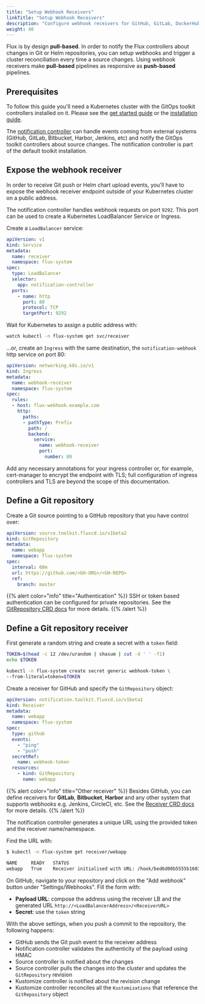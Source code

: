 ```yaml
---
title: "Setup Webhook Receivers"
linkTitle: "Setup Webhook Receivers"
description: "Configure webhook receivers for GitHub, GitLab, DockerHub and others using Flux notification controller."
weight: 40
---
```


Flux is by design **pull-based**.
In order to notify the Flux controllers about changes in Git or Helm repositories,
you can setup webhooks and trigger a cluster reconciliation
every time a source changes. Using webhook receivers make
**pull-based** pipelines as responsive as **push-based** pipelines.

## Prerequisites

To follow this guide you'll need a Kubernetes cluster with the GitOps 
toolkit controllers installed on it.
Please see the [get started guide](../get-started.md)
or the [installation guide](../installation.md).

The [notification controller](../components/notification/_index.md)
can handle events coming from external systems
(GitHub, GitLab, Bitbucket, Harbor, Jenkins, etc)
and notify the GitOps toolkit controllers about source changes.
The notification controller is part of the default toolkit installation.

## Expose the webhook receiver

In order to receive Git push or Helm chart upload events, you'll have to 
expose the webhook receiver endpoint outside of your Kubernetes cluster on 
a public address.

The notification controller handles webhook requests on port `9292`.
This port can be used to create a Kubernetes LoadBalancer Service or Ingress.

Create a `LoadBalancer` service:

```yaml
apiVersion: v1
kind: Service
metadata:
  name: receiver
  namespace: flux-system
spec:
  type: LoadBalancer
  selector:
    app: notification-controller
  ports:
    - name: http
      port: 80
      protocol: TCP
      targetPort: 9292
```

Wait for Kubernetes to assign a public address with:

```sh
watch kubectl -n flux-system get svc/receiver
``` 

...or, create an `Ingress` with the same destination, the `notification-webhook` http service on port 80:

```yaml
apiVersion: networking.k8s.io/v1
kind: Ingress
metadata:
  name: webhook-receiver
  namespace: flux-system
spec:
  rules:
  - host: flux-webhook.example.com
    http:
      paths:
      - pathType: Prefix
        path: /
        backend:
          service:
            name: webhook-receiver
            port:
              number: 80
```

Add any necessary annotations for your ingress controller or, for example, cert-manager to encrypt the endpoint with TLS; full configuration of ingress controllers and TLS are beyond the scope of this documentation.

## Define a Git repository

Create a Git source pointing to a GitHub repository that you have control over:

```yaml
apiVersion: source.toolkit.fluxcd.io/v1beta2
kind: GitRepository
metadata:
  name: webapp
  namespace: flux-system
spec:
  interval: 60m
  url: https://github.com/<GH-ORG>/<GH-REPO>
  ref:
    branch: master
```

{{% alert color="info" title="Authentication" %}}
SSH or token based authentication can be configured for private repositories.
See the [GitRepository CRD docs](../components/source/gitrepositories.md) for more details.
{{% /alert %}}

## Define a Git repository receiver

First generate a random string and create a secret with a `token` field:

```sh
TOKEN=$(head -c 12 /dev/urandom | shasum | cut -d ' ' -f1)
echo $TOKEN

kubectl -n flux-system create secret generic webhook-token \	
--from-literal=token=$TOKEN
```

Create a receiver for GitHub and specify the `GitRepository` object:

```yaml
apiVersion: notification.toolkit.fluxcd.io/v1beta1
kind: Receiver
metadata:
  name: webapp
  namespace: flux-system
spec:
  type: github
  events:
    - "ping"
    - "push"
  secretRef:
    name: webhook-token
  resources:
    - kind: GitRepository
      name: webapp
```

{{% alert color="info" title="Other receiver" %}}
Besides GitHub, you can define receivers for **GitLab**, **Bitbucket**, **Harbor**
and any other system that supports webhooks e.g. Jenkins, CircleCI, etc.
See the [Receiver CRD docs](../components/notification/receiver.md) for more details.
{{% /alert %}}

The notification controller generates a unique URL using the provided token and the receiver name/namespace.

Find the URL with:

```sh
$ kubectl -n flux-system get receiver/webapp

NAME     READY   STATUS
webapp   True    Receiver initialised with URL: /hook/bed6d00b5555b1603e1f59b94d7fdbca58089cb5663633fb83f2815dc626d92b
```

On GitHub, navigate to your repository and click on the "Add webhook" button under "Settings/Webhooks". 
Fill the form with:

* **Payload URL**: compose the address using the receiver LB and the generated URL `http://<LoadBalancerAddress>/<ReceiverURL>`
* **Secret**: use the `token` string

With the above settings, when you push a commit to the repository, the following happens:

* GitHub sends the Git push event to the receiver address
* Notification controller validates the authenticity of the payload using HMAC
* Source controller is notified about the changes
* Source controller pulls the changes into the cluster and updates the `GitRepository` revision
* Kustomize controller is notified about the revision change
* Kustomize controller reconciles all the `Kustomizations` that reference the `GitRepository` object
